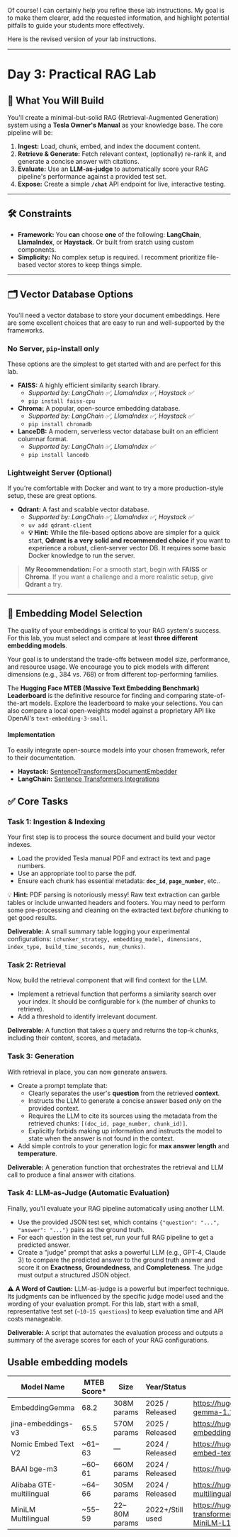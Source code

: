 Of course\! I can certainly help you refine these lab instructions. My goal is to make them clearer, add the requested information, and highlight potential pitfalls to guide your students more effectively.

Here is the revised version of your lab instructions.

-----

# Day 3: Practical RAG Lab

## 🎯 What You Will Build

You'll create a minimal-but-solid RAG (Retrieval-Augmented Generation) system using a **Tesla Owner's Manual** as your knowledge base. The core pipeline will be:

1. **Ingest:** Load, chunk, embed, and index the document content.
2. **Retrieve & Generate:** Fetch relevant context, (optionally) re-rank it, and generate a concise answer with citations.
3. **Evaluate:** Use an **LLM-as-judge** to automatically score your RAG pipeline's performance against a provided test set.
4. **Expose:** Create a simple **`/chat`** API endpoint for live, interactive testing.

-----

## 🛠️ Constraints

* **Framework:** You **can** choose **one** of the following: **LangChain**, **LlamaIndex**, or **Haystack**. Or built from sratch using custom components.
* **Simplicity:** No complex setup is required. I recomment prioritize file-based vector stores to keep things simple.

-----

## 🗂️ Vector Database Options

You'll need a vector database to store your document embeddings. Here are some excellent choices that are easy to run and well-supported by the frameworks.

### No Server, `pip`-install only

These options are the simplest to get started with and are perfect for this lab.

* **FAISS:** A highly efficient similarity search library.
  * *Supported by: LangChain ✅, LlamaIndex ✅, Haystack ✅*
  * `pip install faiss-cpu`
* **Chroma:** A popular, open-source embedding database.
  * *Supported by: LangChain ✅, LlamaIndex ✅, Haystack ✅*
  * `pip install chromadb`
* **LanceDB:** A modern, serverless vector database built on an efficient columnar format.
  * *Supported by: LangChain ✅, LlamaIndex ✅*
  * `pip install lancedb`

### Lightweight Server (Optional)

If you're comfortable with Docker and want to try a more production-style setup, these are great options.

* **Qdrant:** A fast and scalable vector database.
  * *Supported by: LangChain ✅, LlamaIndex ✅, Haystack ✅*
  * `uv add qdrant-client`
  * **💡 Hint:** While the file-based options above are simpler for a quick start, **Qdrant is a very solid and recommended choice** if you want to experience a robust, client-server vector DB. It requires some basic Docker knowledge to run the server.

> **My Recommendation:** For a smooth start, begin with **FAISS** or **Chroma**. If you want a challenge and a more realistic setup, give **Qdrant** a try.

-----

## 🧠 Embedding Model Selection

The quality of your embeddings is critical to your RAG system's success. For this lab, you must select and compare at least **three different embedding models**.

Your goal is to understand the trade-offs between model size, performance, and resource usage. We encourage you to pick models with different dimensions (e.g., 384 vs. 768) or from different top-performing families.

The **Hugging Face MTEB (Massive Text Embedding Benchmark) Leaderboard** is the definitive resource for finding and comparing state-of-the-art models. Explore the leaderboard to make your selections. You can also compare a local open-weights model against a proprietary API like OpenAI's `text-embedding-3-small`.

#### Implementation

To easily integrate open-source models into your chosen framework, refer to their documentation.

* **Haystack:** [SentenceTransformersDocumentEmbedder](https://docs.haystack.deepset.ai/docs/sentencetransformersdocumentembedder)
* **LangChain:** [Sentence Transformers Integrations](https://python.langchain.com/docs/integrations/text_embedding/sentence_transformers/)

## ✅ Core Tasks

### Task 1: Ingestion & Indexing

Your first step is to process the source document and build your vector indexes.

* Load the provided Tesla manual PDF and extract its text and page numbers.
* Use an appropriate tool to parse the pdf.
* Ensure each chunk has essential metadata: **`doc_id`**, **`page_number`**, etc..

💡 **Hint:** PDF parsing is notoriously messy\! Raw text extraction can garble tables or include unwanted headers and footers. You may need to perform some pre-processing and cleaning on the extracted text *before* chunking to get good results.

**Deliverable:** A small summary table logging your experimental configurations: `(chunker_strategy, embedding_model, dimensions, index_type, build_time_seconds, num_chunks)`.

### Task 2: Retrieval

Now, build the retrieval component that will find context for the LLM.

* Implement a retrieval function that performs a similarity search over your index. It should be configurable for `k` (the number of chunks to retrieve).
* Add a threshold to identify irrelevant document.

**Deliverable:** A function that takes a query and returns the top-k chunks, including their content, scores, and metadata.

### Task 3: Generation

With retrieval in place, you can now generate answers.

* Create a prompt template that:
  * Clearly separates the user's **question** from the retrieved **context**.
  * Instructs the LLM to generate a concise answer based *only* on the provided context.
  * Requires the LLM to cite its sources using the metadata from the retrieved chunks: `[(doc_id, page_number, chunk_id)]`.
  * Explicitly forbids making up information and instructs the model to state when the answer is not found in the context.
* Add simple controls to your generation logic for **max answer length** and **temperature**.

**Deliverable:** A generation function that orchestrates the retrieval and LLM call to produce a final answer with citations.

### Task 4: LLM-as-Judge (Automatic Evaluation)

Finally, you'll evaluate your RAG pipeline automatically using another LLM.

* Use the provided JSON test set, which contains `{"question": "...", "answer": "..."}` pairs as the ground truth.
* For each question in the test set, run your full RAG pipeline to get a predicted answer.
* Create a "judge" prompt that asks a powerful LLM (e.g., GPT-4, Claude 3) to compare the predicted answer to the ground truth answer and score it on **Exactness**, **Groundedness**, and **Completeness**. The judge must output a structured JSON object.

⚠️ **A Word of Caution:** LLM-as-judge is a powerful but imperfect technique. Its judgments can be influenced by the specific judge model used and the wording of your evaluation prompt. For this lab, start with a small, representative test set (`~10-15 questions`) to keep evaluation time and API costs manageable.


**Deliverable:** A script that automates the evaluation process and outputs a summary of the average scores for each of your RAG configurations.


## Usable embedding models
| Model Name                  | MTEB Score* | Size          | Year/Status           | Hugging Face Repo                                                   |
|-----------------------------|-------------|---------------|-----------------------|---------------------------------------------------------------------|
| EmbeddingGemma              | 68.2        | 308M params   | 2025 / Released       | https://huggingface.co/google/embedding-gemma-1.1-embedding         |
| jina-embeddings-v3          | 65.5        | 570M params   | 2025 / Released       | https://huggingface.co/jinaai/jina-embeddings-v3-base               |
| Nomic Embed Text V2         | ~61–63      | —             | 2024 / Released       | https://huggingface.co/nomic-ai/nomic-embed-text-v2                 |
| BAAI bge-m3                 | ~60–61      | 660M params   | 2024 / Released       | https://huggingface.co/BAAI/bge-m3                                  |
| Alibaba GTE-multilingual    | ~64–66      | 305M params   | 2024 / Released       | https://huggingface.co/Alibaba-NLP/gte-multilingual-base            |
| MiniLM Multilingual         | ~55–59      | 22–80M params | 2022+/Still used      | https://huggingface.co/sentence-transformers/paraphrase-multilingual-MiniLM-L12-v2 |
